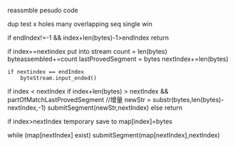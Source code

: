 reassmble pesudo code

dup test x
holes
many
overlapping
seq
single
win


if endIndex!=-1 && index+len(bytes)-1>endIndex
    return


if index==nextindex 
	put into stream
	count = len(bytes)
	byteassembled+=count
	lastProvedSegment = bytes
	nextIndex+=len(bytes)
	
	if nextindex == endIndex
	    byteStream.input_ended()

if index < nextIndex 
    if index+len(bytes) > nextIndex && partOfMatchLastProvedSegment
        //增量
        newStr = substr(bytes,len(bytes)-nextIndex,-1)
        submitSegment(newStr,nextIndex)
    else 
        return

if index>nextIndex
	temporary save to map[index]=bytes


while (map[nextIndex] exist) 
    submitSegment(map[nextIndex],nextIndex)
    


